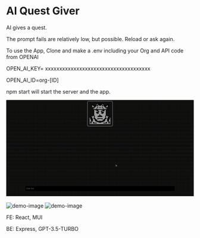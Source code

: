 # AI Quest Giver
AI gives a quest.

The prompt fails are relatively low, but possible. Reload or ask again.

To use the App, Clone and make a .env including your Org and API code from OPENAI

OPEN_AI_KEY= xxxxxxxxxxxxxxxxxxxxxxxxxxxxxxxxxxxxx

OPEN_AI_ID=org-[ID]


npm start will start the server and the app.

![Demo NPC](./Quest_Giver_demo.gif)


<img src="https://github.com/lmlassiter/metafarce/blob/main/Quest_Giver_Demo.png" alt="demo-image" width="600">

<img src="https://github.com/lmlassiter/metafarce/blob/main/Quest_Giver_Demo2.png" alt="demo-image" width="600">

FE: React, MUI

BE: Express, GPT-3.5-TURBO
